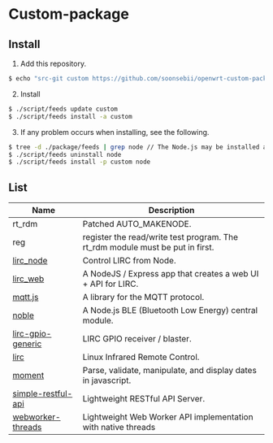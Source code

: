 # Custom-package

## Install

1. Add this repository.
```bash
$ echo "src-git custom https://github.com/soonsebii/openwrt-custom-package.git" >> feeds.conf.default
```

2. Install
```bash
$ ./script/feeds update custom
$ ./script/feeds install -a custom
```

3. If any problem occurs when installing, see the following.
```bash
$ tree -d ./package/feeds | grep node // The Node.js may be installed already. (in OpenWRT Core)
$ ./script/feeds uninstall node
$ ./script/feeds install -p custom node
```

## List
| Name                         | Description                       |
| ---------------------------- | --------------------------------- |
| rt_rdm | Patched AUTO_MAKENODE. |
| reg | register the read/write test program. The rt_rdm module must be put in first. |
| [lirc_node](https://github.com/alexbain/lirc_node) | Control LIRC from Node. |
| [lirc_web](https://github.com/alexbain/lirc_web) | A NodeJS / Express app that creates a web UI + API for LIRC. |
| [mqtt.js](https://github.com/mqttjs/MQTT.js) | A library for the MQTT protocol. |
| [noble](https://github.com/sandeepmistry/noble) | A Node.js BLE (Bluetooth Low Energy) central module. |
| [lirc-gpio-generic](https://github.com/danitool/openwrt-pkgs/tree/cc/lirc-gpio-generic) | LIRC GPIO receiver / blaster. |
| [lirc](https://github.com/danitool/openwrt-pkgs/tree/cc/lirc) | Linux Infrared Remote Control. |
| [moment](https://github.com/moment/moment) | Parse, validate, manipulate, and display dates in javascript. |
| [simple-restful-api](https://github.com/soonsebii/simple-restful-api) | Lightweight RESTful API Server. |
| [webworker-threads](https://github.com/audreyt/node-webworker-threads) | Lightweight Web Worker API implementation with native threads |

## 
